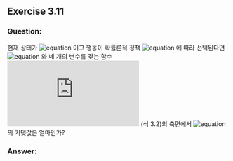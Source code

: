 ## Exercise 3.11

### Question:

현재 상태가 ![equation](https://latex.codecogs.com/svg.latex?\mathcal{S}_t) 이고 행동이 확률론적 정책 ![equation](https://latex.codecogs.com/svg.latex?\pi) 에 따라 선택된다면 ![equation](https://latex.codecogs.com/svg.latex?\pi) 와 네 개의 변수를 갖는 함수 ![equation](https://latex.codecogs.com/svg.latex?p) (식 3.2)의 측면에서 ![equation](https://latex.codecogs.com/svg.latex?\mathcal{R}_{t+1}) 의 기댓값은 얼마인가?

### Answer:

